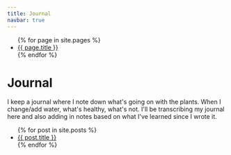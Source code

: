 ```yaml
---
title: Journal
navbar: true
---
```

<ul>
    {% for page in site.pages %}
      <li><a href="{{ page.url }}">{{ page.title }}</a></li>
    {% endfor %}
</ul>

# Journal

I keep a journal where I note down what's going on with the plants. When I change/add water, what's healthy, what's not. 
I'll be transcribing my journal here and also adding in notes based on what I've learned since I wrote it.

<ul>
  {% for post in site.posts %}
    <li>
      <a href="/hydroponics/{{ post.url }}">{{ post.title }}</a>
    </li>
  {% endfor %}
</ul>
